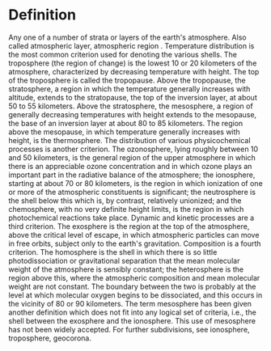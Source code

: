 # Definition

Any one of a number of strata or layers of the earth's atmosphere. Also
called atmospheric layer, atmospheric region . Temperature distribution
is the most common criterion used for denoting the various shells. The
troposphere (the region of change) is the lowest 10 or 20 kilometers of
the atmosphere, characterized by decreasing temperature with height. The
top of the troposphere is called the tropopause. Above the tropopause,
the stratosphere, a region in which the temperature generally increases
with altitude, extends to the stratopause, the top of the inversion
layer, at about 50 to 55 kilometers. Above the stratosphere, the
mesosphere, a region of generally decreasing temperatures with height
extends to the mesopause, the base of an inversion layer at about 80 to
85 kilometers. The region above the mesopause, in which temperature
generally increases with height, is the thermosphere. The distribution
of various physicochemical processes is another criterion. The
ozonosphere, lying roughly between 10 and 50 kilometers, is the general
region of the upper atmosphere in which there is an appreciable ozone
concentration and in which ozone plays an important part in the
radiative balance of the atmosphere; the ionosphere, starting at about
70 or 80 kilometers, is the region in which ionization of one or more of
the atmospheric constituents is significant; the neutrosphere is the
shell below this which is, by contrast, relatively unionized; and the
chemosphere, with no very definite height limits, is the region in which
photochemical reactions take place. Dynamic and kinetic processes are a
third criterion. The exosphere is the region at the top of the
atmosphere, above the critical level of escape, in which atmospheric
particles can move in free orbits, subject only to the earth's
gravitation. Composition is a fourth criterion. The homosphere is the
shell in which there is so little photodissociation or gravitational
separation that the mean molecular weight of the atmosphere is sensibly
constant; the heterosphere is the region above this, where the
atmospheric composition and mean molecular weight are not constant. The
boundary between the two is probably at the level at which molecular
oxygen begins to be dissociated, and this occurs in the vicinity of 80
or 90 kilometers. The term mesosphere has been given another definition
which does not fit into any logical set of criteria, i.e., the shell
between the exosphere and the ionosphere. This use of mesosphere has not
been widely accepted. For further subdivisions, see ionosphere,
troposphere, geocorona.
